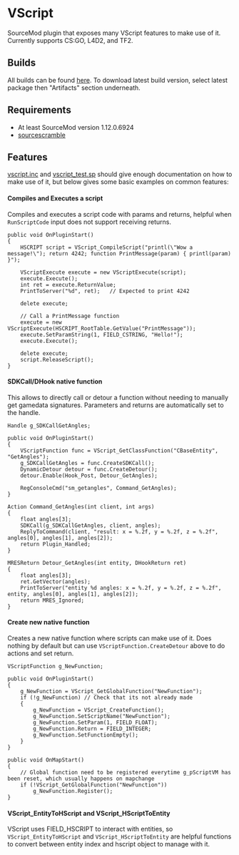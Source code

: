 # VScript

SourceMod plugin that exposes many VScript features to make use of it. Currently supports CS:GO, L4D2, and TF2.

## Builds
All builds can be found [here](https://github.com/FortyTwoFortyTwo/VScript/actions/workflows/package.yml?query=branch%3Amain). To download latest build version, select latest package then "Artifacts" section underneath.

## Requirements
- At least SourceMod version 1.12.0.6924
- [sourcescramble](https://forums.alliedmods.net/showthread.php?p=2657347)

## Features

[vscript.inc](https://github.com/FortyTwoFortyTwo/VScript/blob/main/scripting/include/vscript.inc) and [vscript_test.sp](https://github.com/FortyTwoFortyTwo/VScript/blob/main/scripting/vscript_test.sp) should give enough documentation on how to make use of it, but below gives some basic examples on common features:

#### Compiles and Executes a script

Compiles and executes a script code with params and returns, helpful when `RunScriptCode` input does not support receiving returns.
```sp
public void OnPluginStart()
{
	HSCRIPT script = VScript_CompileScript("printl(\"Wow a message!\"); return 4242; function PrintMessage(param) { printl(param) }");
	
	VScriptExecute execute = new VScriptExecute(script);
	execute.Execute();
	int ret = execute.ReturnValue;
	PrintToServer("%d", ret);	// Expected to print 4242
	
	delete execute;
	
	// Call a PrintMessage function
	execute = new VScriptExecute(HSCRIPT_RootTable.GetValue("PrintMessage"));
	execute.SetParamString(1, FIELD_CSTRING, "Hello!");
	execute.Execute();
	
	delete execute;
	script.ReleaseScript();
}
```

#### SDKCall/DHook native function

This allows to directly call or detour a function without needing to manually get gamedata signatures. Parameters and returns are automatically set to the handle.
```sp
Handle g_SDKCallGetAngles;

public void OnPluginStart()
{
	VScriptFunction func = VScript_GetClassFunction("CBaseEntity", "GetAngles");
	g_SDKCallGetAngles = func.CreateSDKCall();
	DynamicDetour detour = func.CreateDetour();
	detour.Enable(Hook_Post, Detour_GetAngles);
	
	RegConsoleCmd("sm_getangles", Command_GetAngles);
}

Action Command_GetAngles(int client, int args)
{
	float angles[3];
	SDKCall(g_SDKCallGetAngles, client, angles);
	ReplyToCommand(client, "result: x = %.2f, y = %.2f, z = %.2f", angles[0], angles[1], angles[2]);
	return Plugin_Handled;
}

MRESReturn Detour_GetAngles(int entity, DHookReturn ret)
{
	float angles[3];
	ret.GetVector(angles);
	PrintToServer("entity %d angles: x = %.2f, y = %.2f, z = %.2f", entity, angles[0], angles[1], angles[2]);
	return MRES_Ignored;
}
```

#### Create new native function

Creates a new native function where scripts can make use of it. Does nothing by default but can use `VScriptFunction.CreateDetour` above to do actions and set return.
```sp
VScriptFunction g_NewFunction;

public void OnPluginStart()
{
	g_NewFunction = VScript_GetGlobalFunction("NewFunction");
	if (!g_NewFunction)	// Check that its not already made
	{
		g_NewFunction = VScript_CreateFunction();
		g_NewFunction.SetScriptName("NewFunction");
		g_NewFunction.SetParam(1, FIELD_FLOAT);
		g_NewFunction.Return = FIELD_INTEGER;
		g_NewFunction.SetFunctionEmpty();
	}
}

public void OnMapStart()
{
	// Global function need to be registered everytime g_pScriptVM has been reset, which usually happens on mapchange
	if (!VScript_GetGlobalFunction("NewFunction"))
		g_NewFunction.Register();
}
```

#### VScript_EntityToHScript and VScript_HScriptToEntity

VScript uses FIELD_HSCRIPT to interact with entities, so `VScript_EntityToHScript` and `VScript_HScriptToEntity` are helpful functions to convert between entity index and hscript object to manage with it.
